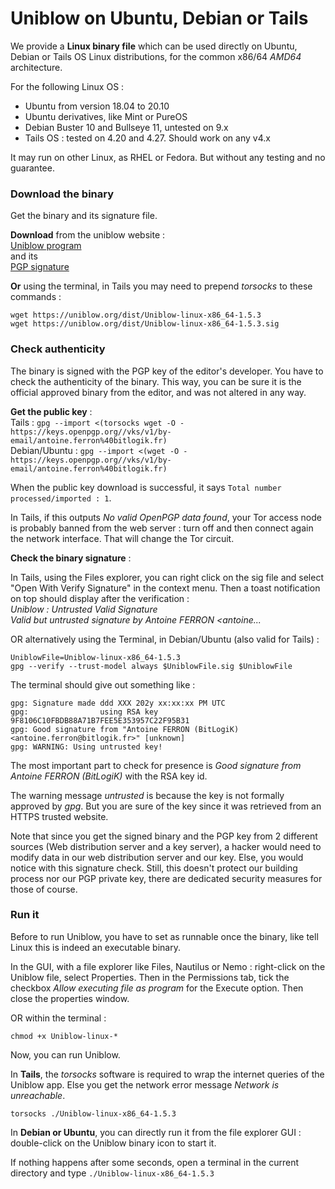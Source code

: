 
# Uniblow on Ubuntu, Debian or Tails


We provide a **Linux binary file** which can be used directly on Ubuntu, Debian or Tails OS Linux distributions, for the common x86/64 *AMD64* architecture.

For the following Linux OS :

* Ubuntu from version 18.04 to 20.10
* Ubuntu derivatives, like Mint or PureOS
* Debian Buster 10 and Bullseye 11, untested on 9.x
* Tails OS : tested on 4.20 and 4.27. Should work on any v4.x

It may run on other Linux, as RHEL or Fedora. But without any testing and no guarantee.

### Download the binary

Get the binary and its signature file.

**Download** from the uniblow website :  
[Uniblow program](https://uniblow.org/dist/Uniblow-linux-x86_64-1.5.3)  
 and its  
[PGP signature](https://uniblow.org/dist/Uniblow-linux-x86_64-1.5.3.sig)

**Or** using the terminal, in Tails you may need to prepend *torsocks* to these commands :
```
wget https://uniblow.org/dist/Uniblow-linux-x86_64-1.5.3
wget https://uniblow.org/dist/Uniblow-linux-x86_64-1.5.3.sig
```

### Check authenticity

The binary is signed with the PGP key of the editor's developer. You have to check the authenticity of the binary. This way, you can be sure it is the official approved binary from the editor, and was not altered in any way.

**Get the public key** :  
Tails   : `gpg --import <(torsocks wget -O - https://keys.openpgp.org//vks/v1/by-email/antoine.ferron%40bitlogik.fr)`  
Debian/Ubuntu : `gpg --import <(wget -O - https://keys.openpgp.org//vks/v1/by-email/antoine.ferron%40bitlogik.fr)`

When the public key download is successful, it says `Total number processed/imported : 1`.

In Tails, if this outputs *No valid OpenPGP data found*, your Tor access node is probably banned from the web server : turn off and then connect again the network interface. That will change the Tor circuit.

**Check the binary signature** :

In Tails, using the Files explorer, you can right click on the sig file and select "Open With Verify Signature" in the context menu. Then a toast notification on top should display after the verification :  
*Uniblow : Untrusted Valid Signature*  
*Valid but untrusted signature by Antoine FERRON <antoine...*

OR alternatively using the Terminal, in Debian/Ubuntu (also valid for Tails) :
```
UniblowFile=Uniblow-linux-x86_64-1.5.3
gpg --verify --trust-model always $UniblowFile.sig $UniblowFile
```

The terminal should give out something like :
```
gpg: Signature made ddd XXX 202y xx:xx:xx PM UTC
gpg:                using RSA key 9F8106C10FBDB88A71B7FEE5E353957C22F95B31
gpg: Good signature from "Antoine FERRON (BitLogiK) <antoine.ferron@bitlogik.fr>" [unknown]
gpg: WARNING: Using untrusted key!
```

The most important part to check for presence is *Good signature from Antoine FERRON (BitLogiK)* with the RSA key id.

The warning message *untrusted* is because the key is not formally approved by *gpg*. But you are sure of the key since it was retrieved from an HTTPS trusted website.

Note that since you get the signed binary and the PGP key from 2 different sources (Web distribution server and a key server), a hacker would need to modify data in our web distribution server and our key. Else, you would notice with this signature check. Still, this doesn't protect our building process nor our PGP private key, there are dedicated security measures for those of course.


### Run it

Before to run Uniblow, you have to set as runnable once the binary, like tell Linux this is indeed an executable binary.

In the GUI, with a file explorer like Files, Nautilus or Nemo : right-click on the Uniblow file, select Properties. Then in the Permissions tab, tick the checkbox *Allow executing file as program* for the Execute option. Then close the properties window.

OR within the terminal :
```
chmod +x Uniblow-linux-*
```

Now, you can run Uniblow.

In **Tails**, the *torsocks* software is required to wrap the internet queries of the Uniblow app. Else you get the network error message *Network is unreachable*.
```
torsocks ./Uniblow-linux-x86_64-1.5.3
```


In **Debian or Ubuntu**, you can directly run it from the file explorer GUI : double-click on the Uniblow binary icon to start it.

If nothing happens after some seconds, open a terminal in the current directory and type `./Uniblow-linux-x86_64-1.5.3`

